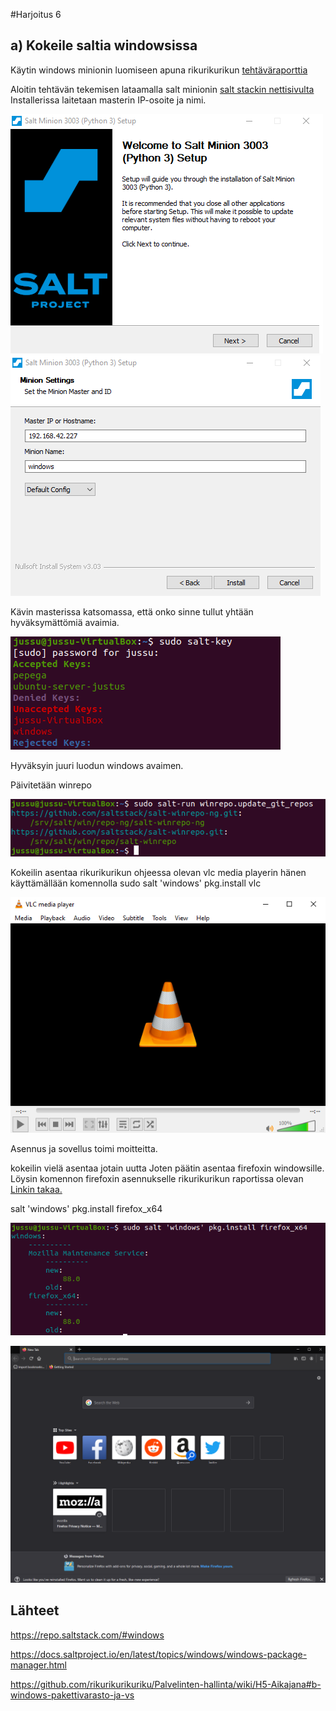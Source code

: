 #Harjoitus 6

## a) Kokeile saltia windowsissa

Käytin windows minionin luomiseen apuna rikurikurikun [tehtäväraporttia](https://github.com/rikurikurikuriku/Palvelinten-hallinta/wiki/H5-Aikajana#b-windows-pakettivarasto-ja-vs)

Aloitin tehtävän tekemisen lataamalla salt minionin [salt stackin nettisivulta](https://repo.saltstack.com/#windows)
Installerissa laitetaan masterin IP-osoite ja nimi.

![kuva1](/images/kuva1.png) ![kuva2](/images/kuva2.png)

Kävin masterissa katsomassa, että onko sinne tullut yhtään hyväksymättömiä avaimia.

![kuva3](images/kuva3.png)

Hyväksyin juuri luodun windows avaimen. 

Päivitetään winrepo

![kuva4](images/kuva4.png)

Kokeilin asentaa rikurikurikun ohjeessa olevan vlc media playerin hänen käyttämällään komennolla sudo salt 'windows' pkg.install vlc

![kuva6](images/kuva6.png)

Asennus ja sovellus toimi moitteitta.

kokeilin vielä asentaa jotain uutta Joten päätin asentaa firefoxin windowsille. Löysin komennon firefoxin asennukselle rikurikurikun raportissa olevan [Linkin takaa.](https://docs.saltproject.io/en/latest/topics/windows/windows-package-manager.html)

  salt 'windows' pkg.install firefox_x64
  
![kuva7](images/kuva7.png)

![kuva5](images/kuva5.png)

## Lähteet

https://repo.saltstack.com/#windows

https://docs.saltproject.io/en/latest/topics/windows/windows-package-manager.html

https://github.com/rikurikurikuriku/Palvelinten-hallinta/wiki/H5-Aikajana#b-windows-pakettivarasto-ja-vs
